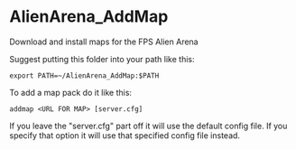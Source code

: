 # AlienArena_AddMap
Download and install maps for the FPS Alien Arena

Suggest putting this folder into your path like this:

    export PATH=~/AlienArena_AddMap:$PATH

To add a map pack do it like this:

    addmap <URL FOR MAP> [server.cfg]

If you leave the "server.cfg" part off it will use the default config file. If you specify that option it will use that specified config file instead.

